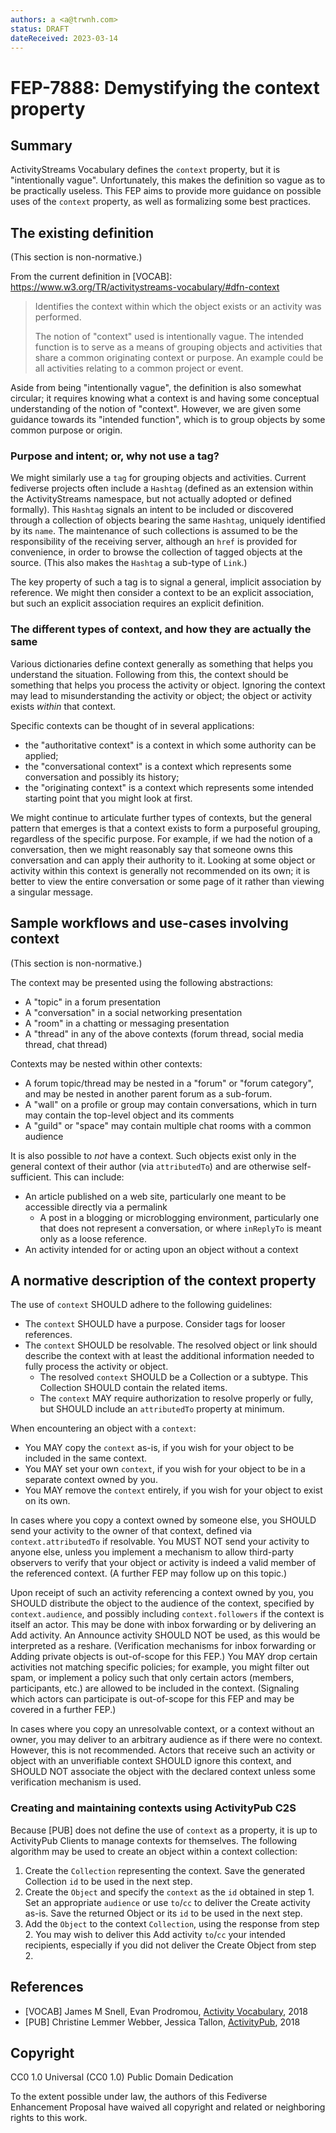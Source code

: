 ```yaml
---
authors: a <a@trwnh.com>
status: DRAFT
dateReceived: 2023-03-14
---
```

# FEP-7888: Demystifying the context property

## Summary

ActivityStreams Vocabulary defines the `context` property, but it is "intentionally vague". Unfortunately, this makes the definition so vague as to be practically useless. This FEP aims to provide more guidance on possible uses of the `context` property, as well as formalizing some best practices.

## The existing definition

(This section is non-normative.)

From the current definition in [VOCAB]: https://www.w3.org/TR/activitystreams-vocabulary/#dfn-context

> Identifies the context within which the object exists or an activity was performed.
> 
> The notion of "context" used is intentionally vague. The intended function is to serve as a means of grouping objects and activities that share a common originating context or purpose. An example could be all activities relating to a common project or event.

Aside from being "intentionally vague", the definition is also somewhat circular; it requires knowing what a context is and having some conceptual understanding of the notion of "context". However, we are given some guidance towards its "intended function", which is to group objects by some common purpose or origin.

### Purpose and intent; or, why not use a tag?

We might similarly use a `tag` for grouping objects and activities. Current fediverse projects often include a `Hashtag` (defined as an extension within the ActivityStreams namespace, but not actually adopted or defined formally). This `Hashtag` signals an intent to be included or discovered through a collection of objects bearing the same `Hashtag`, uniquely identified by its `name`. The maintenance of such collections is assumed to be the responsibility of the receiving server, although an `href` is provided for convenience, in order to browse the collection of tagged objects at the source. (This also makes the `Hashtag` a sub-type of `Link`.)

The key property of such a tag is to signal a general, implicit association by reference. We might then consider a context to be an explicit association, but such an explicit association requires an explicit definition.

### The different types of context, and how they are actually the same

Various dictionaries define context generally as something that helps you understand the situation. Following from this, the context should be something that helps you process the activity or object. Ignoring the context may lead to misunderstanding the activity or object; the object or activity exists *within* that context.

Specific contexts can be thought of in several applications:

- the "authoritative context" is a context in which some authority can be applied;
- the "conversational context" is a context which represents some conversation and possibly its history;
- the "originating context" is a context which represents some intended starting point that you might look at first.

We might continue to articulate further types of contexts, but the general pattern that emerges is that a context exists to form a purposeful grouping, regardless of the specific purpose. For example, if we had the notion of a conversation, then we might reasonably say that someone owns this conversation and can apply their authority to it. Looking at some object or activity within this context is generally not recommended on its own; it is better to view the entire conversation or some page of it rather than viewing a singular message.

## Sample workflows and use-cases involving context

(This section is non-normative.)

The context may be presented using the following abstractions:

- A "topic" in a forum presentation
- A "conversation" in a social networking presentation
- A "room" in a chatting or messaging presentation
- A "thread" in any of the above contexts (forum thread, social media thread, chat thread)

Contexts may be nested within other contexts:

- A forum topic/thread may be nested in a "forum" or "forum category", and may be nested in another parent forum as a sub-forum.
- A "wall" on a profile or group may contain conversations, which in turn may contain the top-level object and its comments
- A "guild" or "space" may contain multiple chat rooms with a common audience

It is also possible to *not* have a context. Such objects exist only in the general context of their author (via `attributedTo`) and are otherwise self-sufficient. This can include:

- An article published on a web site, particularly one meant to be accessible directly via a permalink
  - A post in a blogging or microblogging environment, particularly one that does not represent a conversation, or where `inReplyTo` is meant only as a loose reference.
- An activity intended for or acting upon an object without a context

## A normative description of the context property

The use of `context` SHOULD adhere to the following guidelines:

- The `context` SHOULD have a purpose. Consider tags for looser references.
- The `context` SHOULD be resolvable. The resolved object or link should describe the context with at least the additional information needed to fully process the activity or object.
  - The resolved `context` SHOULD be a Collection or a subtype. This Collection SHOULD contain the related items.
  - The `context` MAY require authorization to resolve properly or fully, but SHOULD include an `attributedTo` property at minimum.

When encountering an object with a `context`:

- You MAY copy the `context` as-is, if you wish for your object to be included in the same context.
- You MAY set your own `context`, if you wish for your object to be in a separate context owned by you.
- You MAY remove the `context` entirely, if you wish for your object to exist on its own.

In cases where you copy a context owned by someone else, you SHOULD send your activity to the owner of that context, defined via `context.attributedTo` if resolvable. You MUST NOT send your activity to anyone else, unless you implement a mechanism to allow third-party observers to verify that your object or activity is indeed a valid member of the referenced context. (A further FEP may follow up on this topic.)

Upon receipt of such an activity referencing a context owned by you, you SHOULD distribute the object to the audience of the context, specified by `context.audience`, and possibly including `context.followers` if the context is itself an actor. This may be done with inbox forwarding or by delivering an Add activity. An Announce activity SHOULD NOT be used, as this would be interpreted as a reshare. (Verification mechanisms for inbox forwarding or Adding private objects is out-of-scope for this FEP.) You MAY drop certain activities not matching specific policies; for example, you might filter out spam, or implement a policy such that only certain actors (members, participants, etc.) are allowed to be included in the context. (Signaling which actors can participate is out-of-scope for this FEP and may be covered in a further FEP.)

In cases where you copy an unresolvable context, or a context without an owner, you may deliver to an arbitrary audience as if there were no context. However, this is not recommended. Actors that receive such an activity or object with an unverifiable context SHOULD ignore this context, and SHOULD NOT associate the object with the declared context unless some verification mechanism is used.

### Creating and maintaining contexts using ActivityPub C2S

Because [PUB] does not define the use of `context` as a property, it is up to ActivityPub Clients to manage contexts for themselves. The following algorithm may be used to create an object within a context collection:

1. Create the `Collection` representing the context. Save the generated Collection `id` to be used in the next step.
2. Create the `Object` and specify the `context` as the `id` obtained in step 1. Set an appropriate `audience` or use `to`/`cc` to deliver the Create activity as-is. Save the returned Object or its `id` to be used in the next step.
3. Add the `Object` to the context `Collection`, using the response from step 2. You may wish to deliver this Add activity `to`/`cc` your intended recipients, especially if you did not deliver the Create Object from step 2.

## References

- [VOCAB] James M Snell, Evan Prodromou, [Activity Vocabulary](https://www.w3.org/TR/activitypub/), 2018
- [PUB] Christine Lemmer Webber, Jessica Tallon, [ActivityPub](https://www.w3.org/TR/activitypub/), 2018

## Copyright

CC0 1.0 Universal (CC0 1.0) Public Domain Dedication 

To the extent possible under law, the authors of this Fediverse Enhancement Proposal have waived all copyright and related or neighboring rights to this work.
